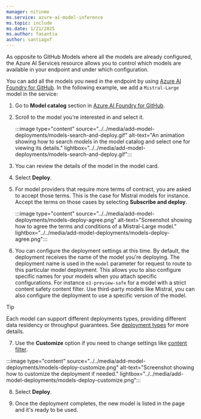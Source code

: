 ```yaml
---
manager: nitinme
ms.service: azure-ai-model-inference
ms.topic: include
ms.date: 1/21/2025
ms.author: fasantia
author: santiagxf
---
```


As opposite to GitHub Models where all the models are already configured, the Azure AI Services resource allows you to control which models are available in your endpoint and under which configuration.

You can add all the models you need in the endpoint by using [Azure AI Foundry for GitHub](https://ai.azure.com/github). In the following example, we add a `Mistral-Large` model in the service:

1. Go to **Model catalog** section in [Azure AI Foundry for GitHub](https://ai.azure.com/github).

2. Scroll to the model you're interested in and select it.
   
   :::image type="content" source="../../media/add-model-deployments/models-search-and-deploy.gif" alt-text="An animation showing how to search models in the model catalog and select one for viewing its details." lightbox="../../media/add-model-deployments/models-search-and-deploy.gif":::

3. You can review the details of the model in the model card.

4. Select **Deploy**.

5. For model providers that require more terms of contract, you are asked to accept those terms. This is the case for Mistral models for instance. Accept the terms on those cases by selecting **Subscribe and deploy**.
   
   :::image type="content" source="../../media/add-model-deployments/models-deploy-agree.png" alt-text="Screenshot showing how to agree the terms and conditions of a Mistral-Large model." lightbox="../../media/add-model-deployments/models-deploy-agree.png":::

6.  You can configure the deployment settings at this time. By default, the deployment receives the name of the model you're deploying. The deployment name is used in the `model` parameter for request to route to this particular model deployment. This allows you to also configure specific names for your models when you attach specific configurations. For instance `o1-preview-safe` for a model with a strict content safety content filter. Use third-party models like Mistral, you can also configure the deployment to use a specific version of the model.

   > [!TIP]
   > Each model can support different deployments types, providing different data residency or throughput guarantees. See [deployment types](../../concepts/deployment-types.md) for more details.

7.  Use the **Customize** option if you need to change settings like [content filter](../../concepts/content-filter.md).
   
   :::image type="content" source="../../media/add-model-deployments/models-deploy-customize.png" alt-text="Screenshot showing how to customize the deployment if needed." lightbox="../../media/add-model-deployments/models-deploy-customize.png":::

8.  Select **Deploy**.

9.  Once the deployment completes, the new model is listed in the page and it's ready to be used.
